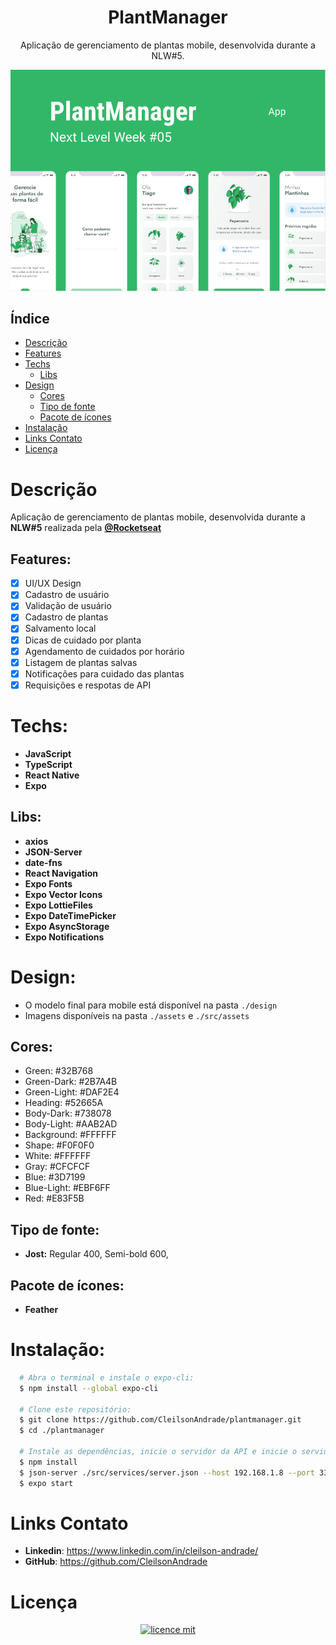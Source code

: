 <div align="center">
    <h1 align="center">PlantManager</h1>
    <p>Aplicação de gerenciamento de plantas mobile, desenvolvida durante a NLW#5.</p>
    <img src="./design/design.png" alt="Logo" width="800">
</div>

## Índice

* [Descrição](#descrição)
* [Features](#features) 
* [Techs](#techs)
  * [Libs](#Libs)
* [Design](#design)
  * [Cores](#cores)
  * [Tipo de fonte](#tipo-de-fonte)
  * [Pacote de ícones](#pacote-de-ícones)
* [Instalação](#instalação)
* [Links Contato](#links-contato)
* [Licença](#licença)

# Descrição
Aplicação de gerenciamento de plantas mobile, desenvolvida durante a **NLW#5** realizada pela [**@Rocketseat**](https://github.com/Rocketseat)

## Features:
- [x] UI/UX Design
- [x] Cadastro de usuário
- [x] Validação de usuário
- [x] Cadastro de plantas
- [x] Salvamento local
- [x] Dicas de cuidado por planta
- [x] Agendamento de cuidados por horário
- [x] Listagem de plantas salvas
- [x] Notificações para cuidado das plantas
- [x] Requisições e respotas de API

# Techs: 
- **JavaScript**
- **TypeScript**
- **React Native**
- **Expo**

## Libs:
- **axios**
- **JSON-Server**
- **date-fns**
- **React Navigation**
- **Expo Fonts**
- **Expo Vector Icons**
- **Expo LottieFiles**
- **Expo DateTimePicker**
- **Expo AsyncStorage**
- **Expo Notifications**

# Design:
- O modelo final para mobile está disponível na pasta `./design`<br>
- Imagens disponíveis na pasta `./assets` e `./src/assets`<br>

## Cores:
- Green: #32B768<br>
- Green-Dark: #2B7A4B<br>
- Green-Light: #DAF2E4<br>
- Heading: #52665A<br>
- Body-Dark: #738078<br>
- Body-Light: #AAB2AD<br>
- Background: #FFFFFF<br>
- Shape: #F0F0F0<br>
- White: #FFFFFF<br>
- Gray: #CFCFCF<br>
- Blue: #3D7199<br>
- Blue-Light: #EBF6FF<br>
- Red: #E83F5B<br>

## Tipo de fonte:
- **Jost:** Regular 400, Semi-bold 600, 

## Pacote de ícones:
- **Feather**

# Instalação:

```bash
  # Abra o terminal e instale o expo-cli:
  $ npm install --global expo-cli

  # Clone este repositório:
  $ git clone https://github.com/CleilsonAndrade/plantmanager.git
  $ cd ./plantmanager

  # Instale as dependências, inicie o servidor da API e inicie o servidor de desenvolvimento:
  $ npm install
  $ json-server ./src/services/server.json --host 192.168.1.8 --port 3333 -d 700
  $ expo start
```

# Links Contato
- **Linkedin**: https://www.linkedin.com/in/cleilson-andrade/<br>
- **GitHub**: https://github.com/CleilsonAndrade<br>

# Licença
<p align="center"><a href="https://github.com/CleilsonAndrade/plantmanager/blob/master/LICENSE"><img src="https://camo.githubusercontent.com/002151a49ee9afae7ce4c2bce93056c9f0e108fbd14e5a7e46e7e79d87bb1071/68747470733a2f2f696d672e736869656c64732e696f2f62616467652f6c6963656e63652d4d49542d626c75652e7376673f7374796c653d666c61742d737175617265" alt="licence mit" data-canonical-src="https://img.shields.io/badge/licence-MIT-blue.svg?style=flat-square" style="max-width:100%;"></a></p>
